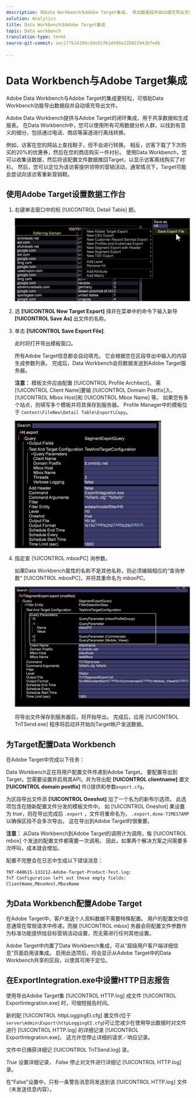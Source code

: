 ```yaml
---
description: 将Data Workbench与Adobe Target集成。 导出数据段并自动填充导出文件。
solution: Analytics
title: Data Workbench与Adobe Target集成
topic: Data workbench
translation-type: tm+mt
source-git-commit: aec1f7b14198cdde91f61d490a235022943bfedb

---
```



# Data Workbench与Adobe Target集成

Adobe Data Workbench与Adobe Target的集成更轻松，可借助Data Workbench功能导出数据段并自动填充导出文件。

Adobe Data Workbench提供与Adobe Target的闭环集成，用于共享数据和生成报表。 在Data Workbench中，您可以使用所有可用数据分析人群，以找到有意义的细分，包括通过电话、商店等渠道进行离线转换。

例如，访客在您的网站上查找鞋子，但不会进行转换。 相反，访客下载了下次购买的20%的优惠券，然后在您的商店购买一件衬衫。 使用Data Workbench，您可以收集该数据，然后将该配置文件数据推回Target，以显示访客离线购买了衬衫。 然后，您可以定位为该访客提供领带的营销活动，通常情况下，Target可能会尝试向该访客重新营销鞋。

## 使用Adobe Target设置数据工作台

1. 右键单击窗口中的标 [!UICONTROL Detail Table] 题。

   ![](assets/insight-to-tnt.png)

1. 选 **[!UICONTROL New Target Export]** 择并在菜单中的命令下输入新导 **[!UICONTROL Save As]** 出文件的名称。

1. 单击 **[!UICONTROL Save Export File]**.

   此时将打开导出模板窗口。

   所有Adobe Target信息都会自动填充。 它会根据您在区段导出中输入的内容生成参数列表。 完成后，Data Workbench会将数据发送到Adobe Target服务器。

   **注意：** 模板文件应由配置 [!UICONTROL Profile Architect]。 需 [!UICONTROL Client Name]要输 [!UICONTROL Domain Postfix]入、 [!UICONTROL Mbox Host]和 [!UICONTROL Mbox Name] 等。 如果您有多个站点，则填写多个模板并将其保存到服务器。 Profile Manager中的模板位于 `Context\FileNew\Detail Table\Export\Copy`。

   ![](assets/insight-to-tnt1.png)

1. 指定查 [!UICONTROL mboxPC] 询参数。

   如果Data Workbench属性的名称不是其他名称，则必须编辑相应的“查询参数” [!UICONTROL mboxPC]，并将其重命名为 _mboxPC_。

   ![](assets/insight-to-tnt2.png)

   将导出文件保存到服务器后，将开始导出。 完成后，应用 [!UICONTROL TnTSend.exe] 程序将启动并开始向Target帐户发送数据。

## 为Target配置Data Workbench

在Adobe Target中完成以下任务：

Data Workbench正在将用户配置文件传递到Adobe Target。 要配置导出到Target，您需要设置并启用其API，并为导出配 **[!UICONTROL clientname]** 置文 **[!UICONTROL domain postfix]** 件()提供和参数`export.cfg`。

为区段导出文件添 **[!UICONTROL Oneshot]** 加了一个名为的新布尔选项。 此选项包含在随新配置文件分发的模板文件中。 如 [!UICONTROL Oneshot] 果设置为 _true_，则在导出完成后 `.export` ，文件将重命名为， `.export.done-TIMESTAMP` 以确保区段不会多次导出。 这在导出到Adobe Target时很重要。

**注意：** 从Data Workbench到Adobe Target的调用计为调用，每 [!UICONTROL mbox] 个发送的配置文件都需要一次调用。 因此，如果两个解决方案之间需要多次呼叫，成本就会增加。

配置不完整会在日志中生成以下错误消息：

```
TNT-040615-133212-Adobe-Target-Product-Test.log:
TnT Configuration left out these empty fields:
ClientName,MboxHost,MboxName
```

## 为Data Workbench配置Adobe Target

在Adobe Target中，客户发送个人资料数据不需要特殊配置。 用户的配置文件信息通常在常规请求中传递，而服 [!UICONTROL mbox] 务器会将配置文件参数作为标准功能提供给目标营销活动设置，而无需进行任何其他设置。

Adobe Target中内置了Data Workbench集成，可从“超级用户客户端详细信息”页面启用该集成。 启用此选项后，将会显示从Adobe Target中的Data Workbench共享的区段，以使其可用于定位。

## 在ExportIntegration.exe中设置HTTP日志报告

使用导出Adobe Target集 [!UICONTROL HTTP.log] 成文件 [!UICONTROL ExportIntegration.exe] 时，可缩短报告时间。

新的配 [!UICONTROL httpLoggingEI.cfg] 置文件(位于 `server\Admin\Export\httpLoggingEI.cfg`)可让您减少在使用导出数据时对文件进行 [!UICONTROL HTTP.log] 的详细记录 [!UICONTROL ExportIntegration.exe]。 这允许您停止详细的请求／响应记录。

文件中已捕获详细记 [!UICONTROL TnTSend.log] 录。

_True_ 设置详细记录， _False_ 停止对文件进行详细记 [!UICONTROL HTTP.log] 录。

在“False”设置中，只有一条警告消息将发送到该 [!UICONTROL HTTP.log] 文件（未发送信息内容）。